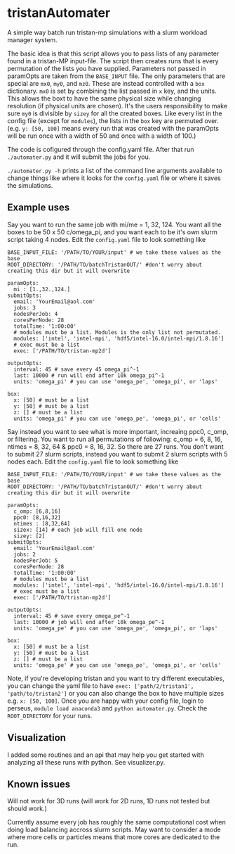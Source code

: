 # tristanAutomater
A simple way batch run tristan-mp simulations with a slurm workload manager system.

The basic idea is that this script allows you to pass lists of any parameter found 
in a tristan-MP input-file. The script then creates runs that is every permutation 
of the lists you have supplied. Parameters not passed in paramOpts are taken from
the `BASE_INPUT` file. The only parameters that are special are `mx0`, `my0`, and 
`mz0`. These are instead controlled with a `box` dictionary. `mx0` is set by 
combining the list passed in `x` key, and the units. This allows the boxt to have
the same physical size while changing resolution (if physical units are chosen). 
It's the users responsibility to make sure `my0` is divisible by `sizey` for all 
the created boxes. Like every list in the config file (except for `modules`), the 
lists in the `box` key are permuted over. (e.g. `y: [50, 100]` means every run that 
was created with the paramOpts will be run once with a width of 50 and once with 
a width of 100.)

The code is cofigured through the config.yaml file. After that run `./automater.py`
and it will submit the jobs for you.

`./automater.py -h` prints a list of the command line arguments available to change
things like where it looks for the `config.yaml` file or where it saves the simulations.

## Example uses

Say you want to run the same job with mi/me = 1, 32, 124. You want all the boxes to be 50 x 50 
c/omega_pi, and you want each to be it's own slurm script taking 4 nodes. Edit the 
`config.yaml` file  to look something like

```
BASE_INPUT_FILE: '/PATH/TO/YOUR/input' # we take these values as the base                                                              
ROOT_DIRECTORY: '/PATH/TO/batchTristanOUT/' #don't worry about creating this dir but it will overwrite                 

paramOpts:                                                                                                                                                         
  mi : [1.,32.,124.]                                                                                                                                               
submitOpts:                                                                                                                                                        
  email: 'YourEmail@aol.com'                                                                                                                               
  jobs: 3                                                                                                                                                        
  nodesPerJob: 4                                                                                                                                                   
  coresPerNode: 28                                                                                                                                                 
  totalTime: '1:00:00'                                                                                                                                             
  # modules must be a list. Modules is the only list not permutated.                                                                                                                                        
  modules: ['intel', 'intel-mpi', 'hdf5/intel-16.0/intel-mpi/1.8.16']                                                                                              
  # exec must be a list                                                                                                                                            
  exec: ['/PATH/TO/tristan-mp2d']                                                                                                          
                                                                                                                                                                   
outputOpts:                                                                                                                                                        
  interval: 45 # save every 45 omega_pi^-1                                                                                                                                                     
  last: 10000 # run will end after 10k omega_pi^-1                                                                                                                                                      
  units: 'omega_pi' # you can use 'omega_pe', 'omega_pi', or 'laps'                                                                                                
                                                                                                                                                                   
box:                                                                                                                                                               
  x: [50] # must be a list                                                                                                                                         
  y: [50] # must be a list                                                                                                                                         
  z: [] # must be a list                                                                                                                                           
  units: 'omega_pi' # you can use 'omega_pe', 'omega_pi', or 'cells'
```

Say instead you want to see what is more important,  increaing ppc0, c_omp, or filtering. You want to run all permutations of following: c_omp = 6, 8, 16, ntimes = 8, 32, 64 & ppc0 = 8, 16, 32. So there are 27 runs. You don't want to submit 27 slurm scripts, instead you want to submit 2 slurm scripts with 5 nodes each. Edit the `config.yaml` file  to look something like

```
BASE_INPUT_FILE: '/PATH/TO/YOUR/input' # we take these values as the base                                                              
ROOT_DIRECTORY: '/PATH/TO/batchTristanOUT/' #don't worry about creating this dir but it will overwrite                 

paramOpts:                                                                                                                                                         
  c_omp: [6,8,16]                                                                                                                                                     
  ppc0: [8,16,32]                                                                                                                                                   
  ntimes : [8,32,64]                                                                                                                                               
  sizex: [14] # each job will fill one node                                                                                                                                                       
  sizey: [2]          
submitOpts:                                                                                                                                                        
  email: 'YourEmail@aol.com'                                                                                                                               
  jobs: 2                                                                                                                                                        
  nodesPerJob: 5                                                                                                                                                   
  coresPerNode: 28                                                                                                                                                 
  totalTime: '1:00:00'                                                                                                                                             
  # modules must be a list                                                                                                                                         
  modules: ['intel', 'intel-mpi', 'hdf5/intel-16.0/intel-mpi/1.8.16']                                                                                              
  # exec must be a list                                                                                                                                            
  exec: ['/PATH/TO/tristan-mp2d']                                                                                                          
                                                                                                                                                                   
outputOpts:                                                                                                                                                        
  interval: 45 # save every omega_pe^-1                                                                                                                                                     
  last: 10000 # job will end after 10k omega_pe^-1                                                                                                                                                      
  units: 'omega_pe' # you can use 'omega_pe', 'omega_pi', or 'laps'                                                                                                
                                                                                                                                                                   
box:                                                                                                                                                               
  x: [50] # must be a list                                                                                                                                         
  y: [50] # must be a list                                                                                                                                         
  z: [] # must be a list                                                                                                                                           
  units: 'omega_pe' # you can use 'omega_pe', 'omega_pi', or 'cells'
```
Note, if you're developing tristan and you want to try different executables, you can change the yaml file to have `exec: ['path/2/tristan1', 'path/to/tristan2']` or you can also change the box to have multiple sizes e.g. `x: [50, 100]`.
Once you are happy with your config file, login to perseus, `module load anaconda3` and `python automater.py`. Check the `ROOT_DIRECTORY` for your runs.

## Visualization

I added some routines and an api that may help you get started with analyzing all these runs with python. See visualizer.py.


## Known issues
Will not work for 3D runs (will work for 2D runs, 1D runs not tested but should work.)

Currently assume every job has roughly the same computational cost when doing load balancing accross slurm scripts. May want to consider a mode where more cells or particles means that more cores are dedicated to the run.
